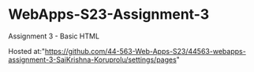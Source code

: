 # WebApps-S23-Assignment-3
Assignment 3 - Basic HTML

Hosted at:"https://github.com/44-563-Web-Apps-S23/44563-webapps-assignment-3-SaiKrishna-Koruprolu/settings/pages"